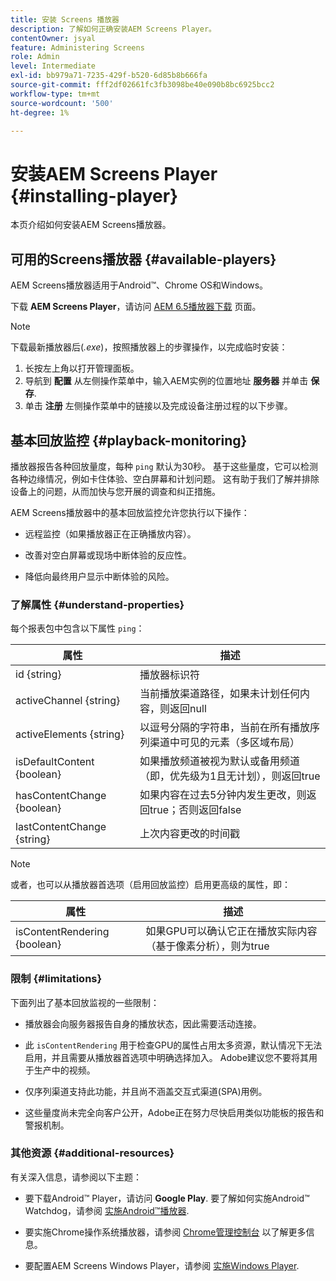 ```yaml
---
title: 安装 Screens 播放器
description: 了解如何正确安装AEM Screens Player。
contentOwner: jsyal
feature: Administering Screens
role: Admin
level: Intermediate
exl-id: bb979a71-7235-429f-b520-6d85b8b666fa
source-git-commit: fff2df02661fc3fb3098be40e090b8bc6925bcc2
workflow-type: tm+mt
source-wordcount: '500'
ht-degree: 1%

---
```


# 安装AEM Screens Player {#installing-player}

本页介绍如何安装AEM Screens播放器。

## 可用的Screens播放器 {#available-players}

AEM Screens播放器适用于Android™、Chrome OS和Windows。

下载 **AEM Screens Player**，请访问 [AEM 6.5播放器下载](https://download.macromedia.com/screens/) 页面。

>[!NOTE]
>
>下载最新播放器后(*.exe*)，按照播放器上的步骤操作，以完成临时安装：
>
>1. 长按左上角以打开管理面板。
>1. 导航到 **配置** 从左侧操作菜单中，输入AEM实例的位置地址 **服务器** 并单击 **保存**.
>1. 单击 **注册** 左侧操作菜单中的链接以及完成设备注册过程的以下步骤。

## 基本回放监控 {#playback-monitoring}

播放器报告各种回放量度，每种 `ping` 默认为30秒。 基于这些量度，它可以检测各种边缘情况，例如卡住体验、空白屏幕和计划问题。 这有助于我们了解并排除设备上的问题，从而加快与您开展的调查和纠正措施。

AEM Screens播放器中的基本回放监控允许您执行以下操作：

* 远程监控（如果播放器正在正确播放内容）。

* 改善对空白屏幕或现场中断体验的反应性。

* 降低向最终用户显示中断体验的风险。

### 了解属性 {#understand-properties}

每个报表包中包含以下属性 `ping`：

| 属性 | 描述 |
|---|---|
| id {string} | 播放器标识符 |
| activeChannel {string} | 当前播放渠道路径，如果未计划任何内容，则返回null |
| activeElements {string} | 以逗号分隔的字符串，当前在所有播放序列渠道中可见的元素（多区域布局） |
| isDefaultContent {boolean} | 如果播放频道被视为默认或备用频道（即，优先级为1且无计划），则返回true |
| hasContentChange {boolean} | 如果内容在过去5分钟内发生更改，则返回true；否则返回false |
| lastContentChange {string} | 上次内容更改的时间戳 |

>[!NOTE]
>或者，也可以从播放器首选项（启用回放监控）启用更高级的属性，即：
>
>| 属性 | 描述 |
>|---|---|
>| isContentRendering {boolean} | 如果GPU可以确认它正在播放实际内容（基于像素分析），则为true |

### 限制 {#limitations}

下面列出了基本回放监视的一些限制：

* 播放器会向服务器报告自身的播放状态，因此需要活动连接。

* 此 `isContentRendering` 用于检查GPU的属性占用太多资源，默认情况下无法启用，并且需要从播放器首选项中明确选择加入。 Adobe建议您不要将其用于生产中的视频。

* 仅序列渠道支持此功能，并且尚不涵盖交互式渠道(SPA)用例。

* 这些量度尚未完全向客户公开，Adobe正在努力尽快启用类似功能板的报告和警报机制。

### 其他资源 {#additional-resources}

有关深入信息，请参阅以下主题：

* 要下载Android™ Player，请访问 **Google Play**. 要了解如何实施Android™ Watchdog，请参阅 [实施Android™播放器](implementing-android-player.md).

* 要实施Chrome操作系统播放器，请参阅 [Chrome管理控制台](implementing-chrome-os-player.md) 以了解更多信息。

* 要配置AEM Screens Windows Player，请参阅 [实施Windows Player](implementing-windows-player.md).
